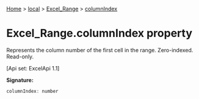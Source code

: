 [Home](./index) &gt; [local](local.md) &gt; [Excel\_Range](local.excel_range.md) &gt; [columnIndex](local.excel_range.columnindex.md)

# Excel\_Range.columnIndex property

Represents the column number of the first cell in the range. Zero-indexed. Read-only. 

 \[Api set: ExcelApi 1.1\]

**Signature:**
```javascript
columnIndex: number
```
